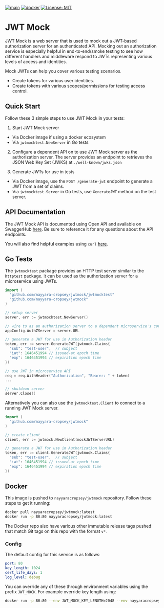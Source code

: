 [![main](https://github.com/nayyara-cropsey/jwtmock/workflows/Build/badge.svg)](https://github.com/nayyara-cropsey/jwt-mock/actions?query=workflow%3ABuild)
[![docker](https://github.com/nayyara-cropsey/jwtmock/workflows/Docker/badge.svg)](https://github.com/nayyara-cropsey/jwt-mock/actions?query=workflow%3ADocker)
[![License: MIT](https://img.shields.io/badge/License-MIT-yellow.svg)](https://opensource.org/licenses/MIT)

# JWT Mock

JWT Mock is a web server that is used to mock out a JWT-based authorization server for an authenticated API. Mocking out
an authorization service is especially helpful in end-to-end/smoke testing to see how different handlers and middleware
respond to JWTs representing various levels of access and identities.

Mock JWTs can help you cover various testing scenarios.

* Create tokens for various user identities.
* Create tokens with various scopes/permissions for testing access control.

## Quick Start

Follow these 3 simple steps to use JWT Mock in your tests:

1) Start JWT Mock server

* Via Docker image if using a docker ecosystem
* Via `jwtmocktest.NewServer` in Go tests

2) Configure a dependent API on to use JWT Mock server as the authorization server. The server provides an endpoint to
   retrieves the JSON Web Key Set (JWKS) at `./well-known/jwks.json`

3) Generate JWTs for use in tests

* Via Docker image, use the `POST /generate-jwt` endpoint to generate a JWT from a set of claims.
* Via `jwtmocktest.Server` in Go tests, use `GenerateJWT` method on the test server.

## API Documentation

The JWT Mock API is documented using Open API and available on
SwaggerHub [here](https://app.swaggerhub.com/apis-docs/nayyara-cropsey/jwtmock/1.0.0/). Be sure to reference it for
any questions about the API endpoints.

You will also find helpful examples using `curl` [here](./docs/curl_example.md).

## Go Tests

The `jwtmocktest` package provides an HTTP test server similar to the `httptest` package. It can be used as the
authorization server for a microservice using JWTs.

```go 
import (
  "github.com/nayyara-cropsey/jwtmock/jwtmocktest"
  "github.com/nayyara-cropsey/jwtmock"
)

// setup server
server, err := jwtmocktest.NewServer()

// wire to as an authorization server to a dependent microservice's config
appConfig.AuthZServer = server.URL

// generate a JWT for use in Authorization header
token, err := server.GenerateJWT(jwtmock.Claims{
  "sub": "test-user",  // subject
  "iat": 1646451994 // issued-at epoch time
  "exp": 1646451994 // expiration epoch time 
})

// use JWT in microservice API 
req = req.WithHeader("Authorization", "Bearer: " + token)
...

// shutdown server 
server.Close()
```

Alternatively you can also use the `jwtmocktest.Client` to connect to a running JWT Mock server.

```go 
import (  
  "github.com/nayyara-cropsey/jwtmock"
)

// create client 
client, err := jwtmock.NewClient(mockJWTServerURL)

// generate a JWT for use in Authorization header
token, err := client.GenerateJWT(jwtmock.Claims{
  "sub": "test-user",  // subject
  "iat": 1646451994 // issued-at epoch time
  "exp": 1646451994 // expiration epoch time 
})

```

## Docker

This image is pushed to `nayyaracropsey/jwtmock` repository. Follow these steps to get it running:

```bash 
docker pull nayyaracropsey/jwtmock:latest
docker run -p 80:80 nayyaracropsey/jwtmock:latest
```

The Docker repo also have various other immutable release tags pushed that match Git tags on this repo with the
format `v*`.

### Config

The default config for this service is as follows:

```yaml
port: 80
key_length: 1024
cert_life_days: 1
log_level: debug
```

You can override any of these through environment variables using the prefix `JWT_MOCK`. For example override key length
using:

```bash 
docker run -p 80:80 --env JWT_MOCK_KEY_LENGTH=2048 --env nayyaracropsey/jwtmock:latest
```
